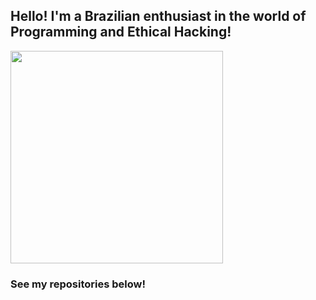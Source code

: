 ## Hello! I'm a Brazilian enthusiast in the world of Programming and Ethical Hacking!

<img src="https://media.tenor.com/Mfw-y4gYsIkAAAAC/hacker-hamster.gif" width="340"/>

<h3>See my repositories below!</h3>
